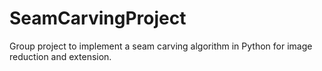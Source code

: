 # SeamCarvingProject
Group project to implement a seam carving algorithm in Python for image reduction and extension.
